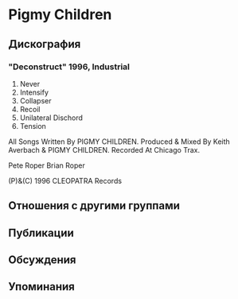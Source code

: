 # Pigmy Children



## Дискография

### "Deconstruct" 1996, Industrial

1. Never
2. Intensify
3. Collapser
4. Recoil
5. Unilateral Dischord
6. Tension

All Songs Written By PIGMY CHILDREN.
Produced & Mixed By Keith Averbach & PIGMY CHILDREN.
Recorded At Chicago Trax.

Pete Roper
Brian Roper

(P)&(C) 1996 CLEOPATRA Records


## Отношения с другими группами


## Публикации


## Обсуждения


## Упоминания

